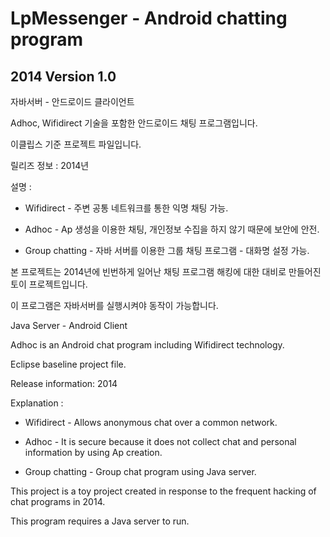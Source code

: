 # LpMessenger - Android chatting program

## 2014 Version 1.0

자바서버 - 안드로이드 클라이언트

Adhoc, Wifidirect 기술을 포함한 안드로이드 채팅 프로그램입니다.

이클립스 기준 프로젝트 파일입니다.

릴리즈 정보 : 2014년

설명 :

* Wifidirect - 주변 공통 네트워크를 통한 익명 채팅 가능.

* Adhoc - Ap 생성을 이용한 채팅, 개인정보 수집을 하지 않기 때문에 보안에 안전.

* Group chatting - 자바 서버를 이용한 그룹 채팅 프로그램 - 대화명 설정 가능.

본 프로젝트는 2014년에 빈번하게 일어난 채팅 프로그램 해킹에 대한 대비로 만들어진 토이 프로젝트입니다.

이 프로그램은 자바서버를 실행시켜야 동작이 가능합니다.  


Java Server - Android Client

Adhoc is an Android chat program including Wifidirect technology.

Eclipse baseline project file.

Release information: 2014

Explanation :

* Wifidirect - Allows anonymous chat over a common network.

* Adhoc - It is secure because it does not collect chat and personal information by using Ap creation.

* Group chatting - Group chat program using Java server.

This project is a toy project created in response to the frequent hacking of chat programs in 2014.

This program requires a Java server to run.
